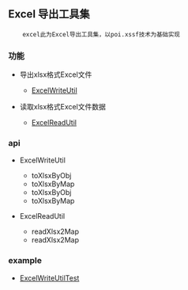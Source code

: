 ##  Excel 导出工具集
```
    excel此为Excel导出工具集，以poi.xssf技术为基础实现
```

### 功能
+ 导出xlsx格式Excel文件
    - [ExcelWriteUtil](./src/main/java/com/excel/process/util/ExcelWriteUtil.java)

+ 读取xlsx格式Excel文件数据
    - [ExcelReadUtil](./src/main/java/com/excel/process/util/ExcelReadUtil.java)

### api
+ ExcelWriteUtil
    - toXlsxByObj
    - toXlsxByMap
    - toXlsxByObj
    - toXlsxByMap

+ ExcelReadUtil
    - readXlsx2Map
    - readXlsx2Map

### example
+ [ExcelWriteUtilTest](./src/test/com/excel/process/test/ExcelWriteUtilTest.java)
